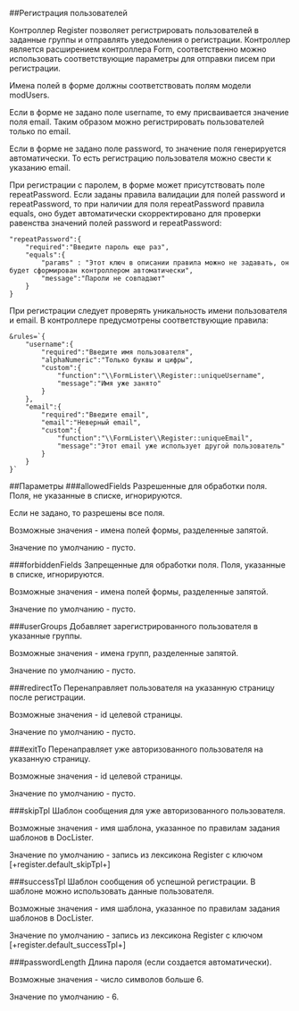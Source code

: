 ##Регистрация пользователей

Контроллер Register позволяет регистрировать пользователей в заданные группы и отправлять уведомления о регистрации. Контроллер является расширением контроллера Form, соответственно можно использовать соответствующие параметры для отправки писем при регистрации.

Имена полей в форме должны соответствовать полям модели modUsers.

Если в форме не задано поле username, то ему присваивается значение поля email. Таким образом можно регистрировать пользователей только по email.

Если в форме не задано поле password, то значение поля генерируется автоматически. То есть регистрацию пользователя можно свести к указанию email.

При регистрации с паролем, в форме может присутствовать поле repeatPassword. Если заданы правила валидации для полей password и repeatPassword, то при наличии для поля repeatPassword правила equals, оно будет автоматически скорректировано для проверки равенства значений полей password и repeatPassword:
```
"repeatPassword":{
    "required":"Введите пароль еще раз",
    "equals":{
        "params" : "Этот ключ в описании правила можно не задавать, он будет сформирован контроллером автоматически",
        "message":"Пароли не совпадают"
    }
}
```

При регистрации следует проверять уникальность имени пользователя и email. В контроллере предусмотрены соответствующие правила:
```
&rules=`{
    "username":{
        "required":"Введите имя пользователя",
        "alphaNumeric":"Только буквы и цифры",
        "custom":{
            "function":"\\FormLister\\Register::uniqueUsername",
            "message":"Имя уже занято"
        }
    },
    "email":{
        "required":"Введите email",
        "email":"Неверный email",
        "custom":{
            "function":"\\FormLister\\Register::uniqueEmail",
            "message":"Этот email уже использует другой пользователь"
        }
    }
}`
```

##Параметры
###allowedFields
Разрешенные для обработки поля. Поля, не указанные в списке, игнорируются. 

Если не задано, то разрешены все поля.

Возможные значения - имена полей формы, разделенные запятой. 

Значение по умолчанию - пусто.

###forbiddenFields
Запрещенные для обработки поля. Поля, указанные в списке, игнорируются. 

Возможные значения - имена полей формы, разделенные запятой. 

Значение по умолчанию - пусто.

###userGroups
Добавляет зарегистрированного пользователя в указанные группы.

Возможные значения - имена групп, разделенные запятой.

Значение по умолчанию - пусто.

###redirectTo
Перенаправляет пользователя на указанную страницу после регистрации.

Возможные значения - id целевой страницы.

Значение по умолчанию - пусто.

###exitTo
Перенаправляет уже авторизованного пользователя на указанную страницу.

Возможные значения - id целевой страницы.

Значение по умолчанию - пусто.

###skipTpl
Шаблон сообщения для уже авторизованного пользователя.

Возможные значения - имя шаблона, указанное по правилам задания шаблонов в DocLister.

Значение по умолчанию - запись из лексикона Register с ключом [+register.default_skipTpl+]

###successTpl
Шаблон сообщения об успешной регистрации. В шаблоне можно использовать данные пользователя.

Возможные значения - имя шаблона, указанное по правилам задания шаблонов в DocLister.

Значение по умолчанию - запись из лексикона Register с ключом [+register.default_successTpl+]

###passwordLength
Длина пароля (если создается автоматически).

Возможные значения - число символов больше 6.

Значение по умолчанию - 6.